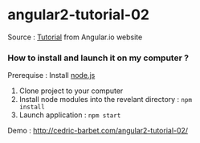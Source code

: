 # angular2-tutorial-02
Source : <a href="https://angular.io/docs/ts/latest/tutorial/" target="_blank">Tutorial</a> from Angular.io website

<h3>How to install and launch it on my computer ?</h3>

Prerequise : Install <a href="https://nodejs.org" target="_blank">node.js</a>

1. Clone project to your computer
2. Install node modules into the revelant directory :
<code>npm install</code>
3. Launch application :
<code>npm start</code>

Demo : http://cedric-barbet.com/angular2-tutorial-02/
